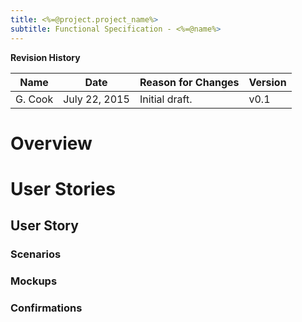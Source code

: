 ```yaml
---
title: <%=@project.project_name%>
subtitle: Functional Specification - <%=@name%>
---
```


**Revision History**

|Name|Date|Reason for Changes|Version|
|----|----|------------------|-------|
|G. Cook| July 22, 2015 | Initial draft. | v0.1 |

# Overview
<!-- A brief description of the feature -->

# User Stories
<!-- Repeat the following for each user story. -->

## User Story
<!--
User stories are short, simple descriptions of a feature told from the perspective of the person who desires the new capability, usually a user or customer of the system. They typically follow a simple template:

As a <type of user>, I want <some goal> so that <some reason>.
-->

### Scenarios
<!-- Write out scenarios using Gherkin syntax.

https://github.com/cucumber/cucumber/wiki/Gherkin

Use Given to establish preconditions for the scenario.
Use When to describe the key actions preformed by the user.
Use Then to observe outcomes. In general, these will be responses form the System 

Here is an example:

Given some precondition
And some other precondition
When some action by the user type 
And some other action
And yet another action
Then some testable outcome is achieved
And something else we can check happens too

Make the user one of the user types defined in the User Classes document.
-->

### Mockups
<!-- Show each of the mockups used by the scenarios here.
Add any additional detail about the mockup below it. For example, important validations or data types for fields.
 -->

### Confirmations
<!-- Something the system must do that needs to have a test. A requirement that is important to the customer and must be verified. These can also be non-fuctional requirements related to the feature.

Ex: Test different privacy status - private, public, unlisted. 
-->



 
